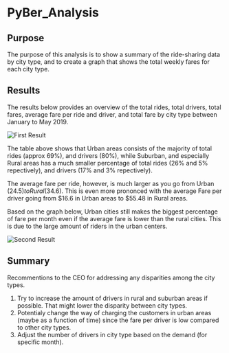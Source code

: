 # PyBer_Analysis

## Purpose
The purpose of this analysis is to show a summary of the ride-sharing data by city type, and to create a graph that shows the total weekly fares for each city type.

## Results

The results below provides an overview of the total rides, total drivers, total fares, average fare per ride and driver, and total fare by city type between January to May 2019.

![First Result ](https://user-images.githubusercontent.com/111706055/203912217-35ec1895-5715-4aea-8e0a-49385f752bd0.png)

The table above shows that Urban areas consists of the majority of total rides (approx 69%), and drivers (80%), while Suburban, and especially Rural areas has a much smaller percentage of total rides (26% and 5% repectively), and drivers (17% and 3% repectively).

The average fare per ride, however, is much larger as you go from Urban ($24.5) to Rural ($34.6). This is even more prononced with the average Fare per driver going from $16.6 in Urban areas to $55.48 in Rural areas.

Based on the graph below, Urban cities still makes the biggest percentage of fare per month even if the average fare is lower than the rural cities. This is due to the large amount of riders in the urban centers. 

![Second Result ](https://user-images.githubusercontent.com/111706055/203912230-81e16413-529f-402b-9b7f-222ce7c21ee4.png)

## Summary

Recommentions to the CEO for addressing any disparities among the city types.

1) Try to increase the amount of drivers in rural and suburban areas if possible. That might lower the disparity between city types.
2) Potentialy change the way of charging the customers in urban areas (maybe as a function of time) since the fare per driver is low compared to other city types.
3) Adjust the number of drivers in city type based on the demand (for specific month).
